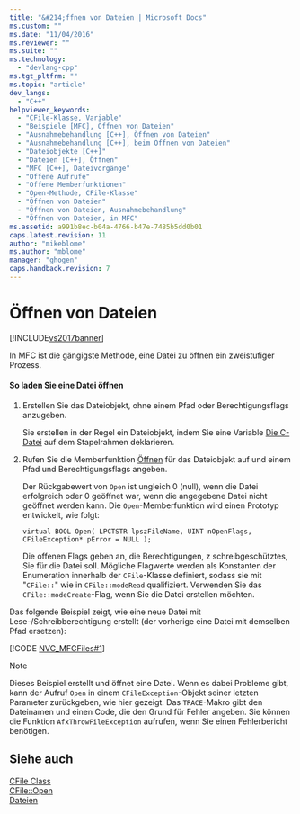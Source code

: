 ```yaml
---
title: "&#214;ffnen von Dateien | Microsoft Docs"
ms.custom: ""
ms.date: "11/04/2016"
ms.reviewer: ""
ms.suite: ""
ms.technology: 
  - "devlang-cpp"
ms.tgt_pltfrm: ""
ms.topic: "article"
dev_langs: 
  - "C++"
helpviewer_keywords: 
  - "CFile-Klasse, Variable"
  - "Beispiele [MFC], Öffnen von Dateien"
  - "Ausnahmebehandlung [C++], Öffnen von Dateien"
  - "Ausnahmebehandlung [C++], beim Öffnen von Dateien"
  - "Dateiobjekte [C++]"
  - "Dateien [C++], Öffnen"
  - "MFC [C++], Dateivorgänge"
  - "Offene Aufrufe"
  - "Offene Memberfunktionen"
  - "Open-Methode, CFile-Klasse"
  - "Öffnen von Dateien"
  - "Öffnen von Dateien, Ausnahmebehandlung"
  - "Öffnen von Dateien, in MFC"
ms.assetid: a991b8ec-b04a-4766-b47e-7485b5dd0b01
caps.latest.revision: 11
author: "mikeblome"
ms.author: "mblome"
manager: "ghogen"
caps.handback.revision: 7
---
```

# &#214;ffnen von Dateien
[!INCLUDE[vs2017banner](../assembler/inline/includes/vs2017banner.md)]

In MFC ist die gängigste Methode, eine Datei zu öffnen ein zweistufiger Prozess.  
  
#### So laden Sie eine Datei öffnen  
  
1.  Erstellen Sie das Dateiobjekt, ohne einem Pfad oder Berechtigungsflags anzugeben.  
  
     Sie erstellen in der Regel ein Dateiobjekt, indem Sie eine Variable [Die C\-Datei](../mfc/reference/cfile-class.md) auf dem Stapelrahmen deklarieren.  
  
2.  Rufen Sie die Memberfunktion [Öffnen](../Topic/CFile::Open.md) für das Dateiobjekt auf und einem Pfad und Berechtigungsflags angeben.  
  
     Der Rückgabewert von `Open` ist ungleich 0 \(null\), wenn die Datei erfolgreich oder 0 geöffnet war, wenn die angegebene Datei nicht geöffnet werden kann.  Die `Open`\-Memberfunktion wird einen Prototyp entwickelt, wie folgt:  
  
     `virtual BOOL Open( LPCTSTR lpszFileName, UINT nOpenFlags, CFileException* pError = NULL );`  
  
     Die offenen Flags geben an, die Berechtigungen, z schreibgeschütztes, Sie für die Datei soll.  Mögliche Flagwerte werden als Konstanten der Enumeration innerhalb der `CFile`\-Klasse definiert, sodass sie mit "`CFile::`" wie in `CFile::modeRead` qualifiziert.  Verwenden Sie das `CFile::modeCreate`\-Flag, wenn Sie die Datei erstellen möchten.  
  
 Das folgende Beispiel zeigt, wie eine neue Datei mit Lese\-\/Schreibberechtigung erstellt \(der vorherige eine Datei mit demselben Pfad ersetzen\):  
  
 [!CODE [NVC_MFCFiles#1](../CodeSnippet/VS_Snippets_Cpp/NVC_MFCFiles#1)]  
  
> [!NOTE]
>  Dieses Beispiel erstellt und öffnet eine Datei.  Wenn es dabei Probleme gibt, kann der Aufruf `Open` in einem `CFileException`\-Objekt seiner letzten Parameter zurückgeben, wie hier gezeigt.  Das `TRACE`\-Makro gibt den Dateinamen und einen Code, die den Grund für Fehler angeben.  Sie können die Funktion `AfxThrowFileException` aufrufen, wenn Sie einen Fehlerbericht benötigen.  
  
## Siehe auch  
 [CFile Class](../mfc/reference/cfile-class.md)   
 [CFile::Open](../Topic/CFile::Open.md)   
 [Dateien](../mfc/files-in-mfc.md)